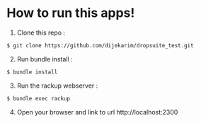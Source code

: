 # How to run this apps!
1. Clone this repo :
```bash
$ git clone https://github.com/dijekarim/dropsuite_test.git
```

2. Run bundle install :
```bash
$ bundle install
```

3. Run the rackup webserver :
```bash
$ bundle exec rackup
```

4. Open your browser and link to url http://localhost:2300